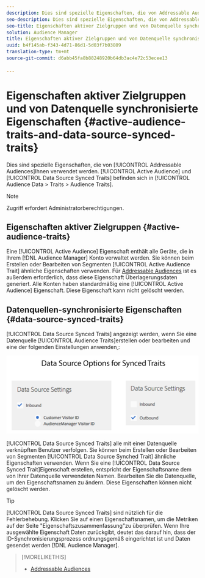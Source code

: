 ```yaml
---
description: Dies sind spezielle Eigenschaften, die von Addressable Audiences verwendet werden. Aktive Zielgruppen- und Datenquelle-synchronisierte Eigenschaften befinden sich unter Zielgruppendaten > Eigenschaften > Zielgruppeneigenschaften.
seo-description: Dies sind spezielle Eigenschaften, die von Addressable Audiences verwendet werden. Aktive Zielgruppen- und Datenquelle-synchronisierte Eigenschaften befinden sich unter Zielgruppendaten > Eigenschaften > Zielgruppeneigenschaften.
seo-title: Eigenschaften aktiver Zielgruppen und von Datenquelle synchronisierte Eigenschaften
solution: Audience Manager
title: Eigenschaften aktiver Zielgruppen und von Datenquelle synchronisierte Eigenschaften
uuid: b4f145ab-f343-4d71-86d1-5d03f7b03809
translation-type: tm+mt
source-git-commit: d6abb45fa8b88248920b64db3ac4e72c53ecee13

---
```



# Eigenschaften aktiver Zielgruppen und von Datenquelle synchronisierte Eigenschaften {#active-audience-traits-and-data-source-synced-traits}

Dies sind spezielle Eigenschaften, die von [!UICONTROL Addressable Audiences]Ihnen verwendet werden. [!UICONTROL Active Audience] und [!UICONTROL Data Source Synced Traits] befinden sich in [!UICONTROL Audience Data > Traits > Audience Traits].

>[!NOTE]
>
>Zugriff erfordert Administratorberechtigungen.

## Eigenschaften aktiver Zielgruppen {#active-audience-traits}

Eine [!UICONTROL Active Audience] Eigenschaft enthält alle Geräte, die in Ihrem [!DNL Audience Manager] Konto verwaltet werden. Sie können beim Erstellen oder Bearbeiten von Segmenten [!UICONTROL Active Audience Trait] ähnliche Eigenschaften verwenden. Für [Addressable Audiences](../../features/addressable-audiences.md) ist es außerdem erforderlich, dass diese Eigenschaft Überlagerungsdaten generiert. Alle Konten haben standardmäßig eine [!UICONTROL Active Audience] Eigenschaft. Diese Eigenschaft kann nicht gelöscht werden.

## Datenquellen-synchronisierte Eigenschaften {#data-source-synced-traits}

[!UICONTROL Data Source Synced Traits] angezeigt werden, wenn Sie eine Datenquelle [!UICONTROL Audience Traits]erstellen oder bearbeiten und eine der folgenden Einstellungen anwenden[ ](../../features/manage-datasources.md#create-data-source) :

![](assets/datasource_synced.png)

[!UICONTROL Data Source Synced Traits] alle mit einer Datenquelle verknüpften Benutzer verfolgen. Sie können beim Erstellen oder Bearbeiten von Segmenten [!UICONTROL Data Source Synched Trait] ähnliche Eigenschaften verwenden. Wenn Sie eine [!UICONTROL Data Source Synced Trait]Eigenschaft erstellen, entspricht der Eigenschaftsname dem von Ihrer Datenquelle verwendeten Namen. Bearbeiten Sie die Datenquelle, um den Eigenschaftsnamen zu ändern. Diese Eigenschaften können nicht gelöscht werden.

>[!TIP]
>
>[!UICONTROL Data Source Synced Traits] sind nützlich für die Fehlerbehebung. Klicken Sie auf einen Eigenschaftsnamen, um die Metriken auf der Seite "Eigenschaftszusammenfassung"zu überprüfen. Wenn Ihre ausgewählte Eigenschaft Daten zurückgibt, deutet das darauf hin, dass der ID-Synchronisierungsprozess ordnungsgemäß eingerichtet ist und Daten gesendet werden [!DNL Audience Manager].

>[!MORELIKETHIS]
>
>* [Addressable Audiences](../../features/addressable-audiences.md)

